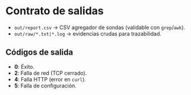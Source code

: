 # Contrato de salidas
- `out/report.csv` → CSV agregador de sondas (validable con `grep`/`awk`).
- `out/raw/*.txt|*.log` → evidencias crudas para trazabilidad.

## Códigos de salida
- **0**: Éxito.
- **2**: Falla de red (TCP cerrado).
- **4**: Falla HTTP (error en `curl`).
- **5**: Falla de configuración.
